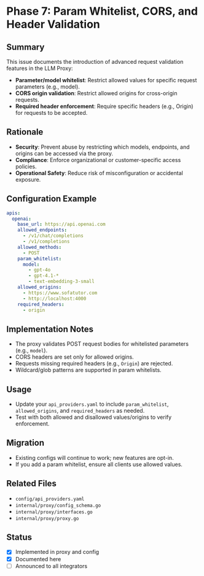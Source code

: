 # Phase 7: Param Whitelist, CORS, and Header Validation

## Summary
This issue documents the introduction of advanced request validation features in the LLM Proxy:
- **Parameter/model whitelist**: Restrict allowed values for specific request parameters (e.g., model).
- **CORS origin validation**: Restrict allowed origins for cross-origin requests.
- **Required header enforcement**: Require specific headers (e.g., Origin) for requests to be accepted.

## Rationale
- **Security**: Prevent abuse by restricting which models, endpoints, and origins can be accessed via the proxy.
- **Compliance**: Enforce organizational or customer-specific access policies.
- **Operational Safety**: Reduce risk of misconfiguration or accidental exposure.

## Configuration Example

```yaml
apis:
  openai:
    base_url: https://api.openai.com
    allowed_endpoints:
      - /v1/chat/completions
      - /v1/completions
    allowed_methods:
      - POST
    param_whitelist:
      model:
        - gpt-4o
        - gpt-4.1-*
        - text-embedding-3-small
    allowed_origins:
      - https://www.sofatutor.com
      - http://localhost:4000
    required_headers:
      - origin
```

## Implementation Notes
- The proxy validates POST request bodies for whitelisted parameters (e.g., `model`).
- CORS headers are set only for allowed origins.
- Requests missing required headers (e.g., `Origin`) are rejected.
- Wildcard/glob patterns are supported in param whitelists.

## Usage
- Update your `api_providers.yaml` to include `param_whitelist`, `allowed_origins`, and `required_headers` as needed.
- Test with both allowed and disallowed values/origins to verify enforcement.

## Migration
- Existing configs will continue to work; new features are opt-in.
- If you add a param whitelist, ensure all clients use allowed values.

## Related Files
- `config/api_providers.yaml`
- `internal/proxy/config_schema.go`
- `internal/proxy/interfaces.go`
- `internal/proxy/proxy.go`

## Status
- [x] Implemented in proxy and config
- [x] Documented here
- [ ] Announced to all integrators 